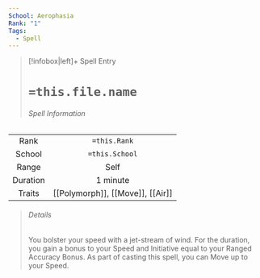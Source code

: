 ```yaml
---
School: Aerophasia
Rank: "1"
Tags:
  - Spell
---
```

> [!infobox|left]+ Spell Entry
> # `=this.file.name`
> ###### Spell Information
|          |                         |
|:--------:|:-----------------------:|
|   Rank   |      `=this.Rank`       |
|  School  |     `=this.School`      |
|  Range   |          Self           |
| Duration |        1 minute         |
|  Traits  | [[Polymorph]], [[Move]], [[Air]] |
> ###### *Details*
> You bolster your speed with a jet-stream of wind. For the duration, you gain a bonus to your Speed and Initiative equal to your Ranged Accuracy Bonus. As part of casting this spell, you can Move up to your Speed.

